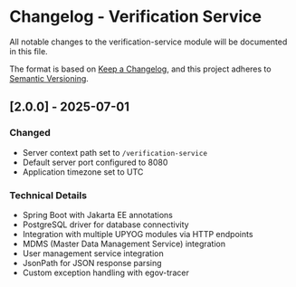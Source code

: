 # Changelog - Verification Service

All notable changes to the verification-service module will be documented in this file.

The format is based on [Keep a Changelog](https://keepachangelog.com/en/1.0.0/),
and this project adheres to [Semantic Versioning](https://semver.org/spec/v2.0.0.html).

## [2.0.0] - 2025-07-01


### Changed
- Server context path set to `/verification-service`
- Default server port configured to 8080
- Application timezone set to UTC

### Technical Details
- Spring Boot with Jakarta EE annotations
- PostgreSQL driver for database connectivity
- Integration with multiple UPYOG modules via HTTP endpoints
- MDMS (Master Data Management Service) integration
- User management service integration
- JsonPath for JSON response parsing
- Custom exception handling with egov-tracer